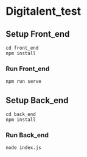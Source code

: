 # Digitalent_test

## Setup Front_end

```
cd front_end
npm install
```

### Run Front_end

```
npm run serve
```

## Setup Back_end

```
cd back_end
npm install
```

### Run Back_end

```
node index.js
```
